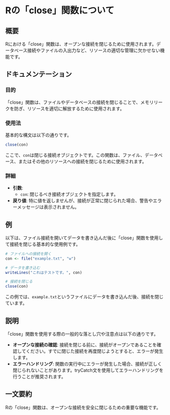 <!--
Meta Description: # Rの「close」関数について ## 概要 Rにおける「close」関数は、オープンな接続を閉じるために使用されます。データベース接続やファイルの入出力など、リソースの適切な管理に欠かせない機能です。 ## ドキュメンテーション ### 目的 「close」関数は、ファイルやデータベースの接続を...
Meta Keywords: close, con, 関数は, example, txt
-->

# Rの「close」関数について

## 概要
Rにおける「close」関数は、オープンな接続を閉じるために使用されます。データベース接続やファイルの入出力など、リソースの適切な管理に欠かせない機能です。

## ドキュメンテーション
### 目的
「close」関数は、ファイルやデータベースの接続を閉じることで、メモリリークを防ぎ、リソースを適切に解放するために使用されます。

### 使用法
基本的な構文は以下の通りです。

```R
close(con)
```

ここで、`con`は閉じる接続オブジェクトです。この関数は、ファイル、データベース、またはその他のリソースへの接続を閉じるために使用されます。

### 詳細
- **引数**: 
  - `con`: 閉じるべき接続オブジェクトを指定します。
- **戻り値**: 特に値を返しませんが、接続が正常に閉じられた場合、警告やエラーメッセージは表示されません。

## 例
以下は、ファイル接続を開いてデータを書き込んだ後に「close」関数を使用して接続を閉じる基本的な使用例です。

```R
# ファイルへの接続を開く
con <- file("example.txt", "w")

# データを書き込む
writeLines("これはテストです。", con)

# 接続を閉じる
close(con)
```

この例では、`example.txt`というファイルにデータを書き込んだ後、接続を閉じています。

## 説明
「close」関数を使用する際の一般的な落とし穴や注意点は以下の通りです。

- **オープンな接続の確認**: 接続を閉じる前に、接続がオープンであることを確認してください。すでに閉じた接続を再度閉じようとすると、エラーが発生します。
- **エラーハンドリング**: 関数の実行中にエラーが発生した場合、接続が正しく閉じられないことがあります。tryCatch文を使用してエラーハンドリングを行うことが推奨されます。

## 一文要約
Rの「close」関数は、オープンな接続を安全に閉じるための重要な機能です。